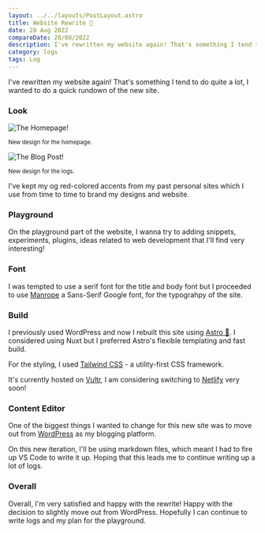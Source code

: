 ```yaml
---
layout: ../../layouts/PostLayout.astro
title: Website Rewrite 📝
date: 28 Aug 2022
compareDate: 28/08/2022
description: I've rewritten my website again! That's something I tend to do quite a lot, I wanted to do a quick rundown of the new site.
category: logs
tags: Log
---
```


I've rewritten my website again! That's something I tend to do quite a lot, I wanted to do a quick rundown of the new site.

### **Look**

![The Homepage!](/assets/img/homepage.png)

<small class="block text-center mt-4 mb-8">New design for the homepage.</small>

![The Blog Post!](/assets/img/posts.png)

<small class="block text-center mt-4 mb-8">New design for the logs.</small>

I've kept my og red-colored accents from my past personal sites which I use from time to time to brand my designs and website.

### **Playground**

On the playground part of the website, I wanna try to adding snippets, experiments, plugins, ideas related to web development that I'll find very interesting!

### **Font**

I was tempted to use a serif font for the title and body font but I proceeded to use [Manrope](https://fonts.google.com/specimen/Manrope) a Sans-Serif Google font, for the typograhpy of the site.


### **Build**

I previously used WordPress and now I rebuilt this site using [Astro 🚀](https://astro.build/). I considered using Nuxt but I preferred Astro's flexible templating and fast build. 

For the styling, I used [Tailwind CSS](https://tailwindcss.com/) - a utility-first CSS framework.

It's currently hosted on [Vultr](https://www.vultr.com/), I am considering switching to [Netlify](https://www.netlify.com/) very soon!

### **Content Editor**

One of the biggest things I wanted to change for this new site was to move out from [WordPress](https://wordpress.com/) as my blogging platform.

On this new iteration, I'll be using markdown files, which meant I had to fire up VS Code to write it up. Hoping that this leads me to continue writing up a lot of logs.

### **Overall**

Overall, I'm very satisfied and happy with the rewrite! Happy with the decision to slightly move out from WordPress. Hopefully I can continue to write logs and my plan for the playground.